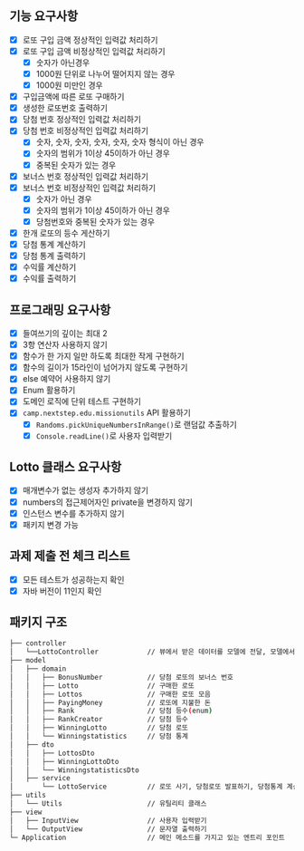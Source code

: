 ## 기능 요구사항

- [x] 로또 구입 금액 정상적인 입력값 처리하기
- [x] 로또 구입 금액 비정상적인 입력값 처리하기
    - [x] 숫자가 아닌경우
    - [x] 1000원 단위로 나누어 떨어지지 않는 경우
    - [x] 1000원 미만인 경우
- [x] 구입금액에 따른 로또 구매하기
- [x] 생성한 로또번호 출력하기
- [x] 당첨 번호 정상적인 입력값 처리하기
- [x] 당첨 번호 비정상적인 입력값 처리하기
    - [x] 숫자, 숫자, 숫자, 숫자, 숫자, 숫자 형식이 아닌 경우
    - [x] 숫자의 범위가 1이상 45이하가 아닌 경우
    - [x] 중복된 숫자가 있는 경우
- [x] 보너스 번호 정상적인 입력값 처리하기
- [x] 보너스 번호 비정상적인 입력값 처리하기
    - [x] 숫자가 아닌 경우
    - [x] 숫자의 범위가 1이상 45이하가 아닌 경우
    - [x] 당첨번호와 중복된 숫자가 있는 경우
- [x] 한개 로또의 등수 게산하기
- [x] 당첨 통계 계산하기
- [x] 당첨 통계 출력하기
- [x] 수익률 계산하기
- [x] 수익률 출력하기

## 프로그래밍 요구사항

- [x] 들여쓰기의 깊이는 최대 2
- [x] 3항 연산자 사용하지 않기
- [x] 함수가 한 가지 일만 하도록 최대한 작게 구현하기
- [x] 함수의 길이가 15라인이 넘어가지 않도록 구현하기
- [x] else 예약어 사용하지 않기
- [x] Enum 활용하기
- [x] 도메인 로직에 단위 테스트 구현하기
- [x] `camp.nextstep.edu.missionutils` API 활용하기
    - [x] `Randoms.pickUniqueNumbersInRange()`로 랜덤값 추출하기
    - [x] `Console.readLine()`로 사용자 입력받기

## Lotto 클래스 요구사항

- [x] 매개변수가 없는 생성자 추가하지 않기
- [x] numbers의 접근제어자인 private을 변경하지 않기
- [x] 인스턴스 변수를 추가하지 않기
- [x] 패키지 변경 가능

## 과제 제출 전 체크 리스트

- [x] 모든 테스트가 성공하는지 확인
- [x] 자바 버전이 11인지 확인

## 패키지 구조

```bash
├── controller                   
│   └──LottoController            // 뷰에서 받은 데이터를 모델에 전달, 모델에서 받은 데이터를 뷰에 전달
├── model                         
│   ├── domain                    
│   │   ├── BonusNumber           // 당첨 로또의 보너스 번호
│   │   ├── Lotto                 // 구매한 로또
│   │   ├── Lottos                // 구매한 로또 모음
│   │   ├── PayingMoney           // 로또에 지불한 돈
│   │   ├── Rank                  // 당첨 등수(enum)
│   │   ├── RankCreator           // 당첨 등수
│   │   ├── WinningLotto          // 당첨 로또
│   │   └── Winningstatistics     // 당첨 통계
│   ├── dto                     
│   │   ├── LottosDto
│   │   ├── WinningLottoDto
│   │   └── WinningstatisticsDto
│   ├── service                   
│       └── LottoService          // 로또 사기, 당첨로또 발표하기, 당첨통계 계산하기
├── utils                         
│   └── Utils                     // 유틸리티 클래스
├── view                          
│   ├── InputView                 // 사용자 입력받기
│   └── OutputView                // 문자열 출력하기
└─ Application                    // 메인 메소드를 가지고 있는 엔트리 포인트
``` 